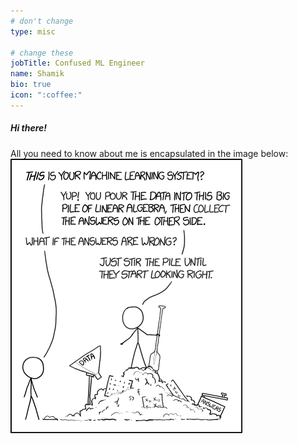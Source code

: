 ```yaml
---
# don't change
type: misc

# change these
jobTitle: Confused ML Engineer
name: Shamik
bio: true
icon: ":coffee:"
---
```


##### Hi there!
All you need to know about me is encapsulated in the image below:
![Me](ml_img.png)
